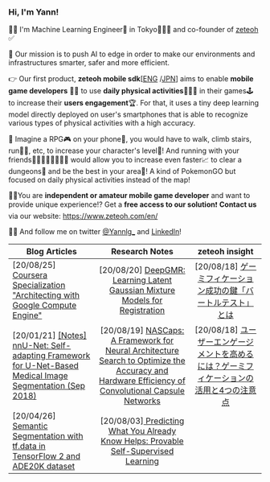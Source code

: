 ### Hi, I'm Yann!
🙇‍♂️ I'm Machine Learning Engineer🤖 in Tokyo🗼🇯🇵 and co-founder of [zeteoh](https://www.zeteoh.com/en-about-us/) ✅

💎 Our mission is to push AI to edge in order to make our environments and infrastructures smarter, safer and more efficient.  

👉 Our first product, **zeteoh mobile sdk**[[ENG](https://www.zeteoh.com/en/) /[JPN](https://www.zeteoh.com/)] aims to enable **mobile game developers** 👩‍💻 to use **daily physical activities**🚵🏼‍♂️ in their games🕹 to increase their **users engagement**🏆. For that, it uses a tiny deep learning model directly deployed on user's smartphones that is able to recognize various types of physical activities with a high accuracy. 

🤔 Imagine a RPG🎮 on your phone📲, you would have to walk, climb stairs, run🏃‍♀️, etc, to increase your character's level💪! And running with your friends🏃🏽‍♂️🏃🏽‍♂️🏃‍♀️ would allow you to increase even faster📈 to clear a dungeons🦑 and be the best in your area🌇! A kind of PokemonGO but focused on daily physical activities instead of the map!

👩‍💻You are **independent or amateur mobile game developer** and want to provide unique experience⁉️ Get a **free access to our solution**❗️ **Contact us** via our website: https://www.zeteoh.com/en/

🙋‍♂️ And follow me on twitter [@Yannlg_](https://twitter.com/Yannlg_) and [LinkedIn](https://www.linkedin.com/in/yann-leguilly/)!


| Blog Articles        | Research Notes          | zeteoh insight  |
| ------------- |:-------------:| :-----:|
|  [20/08/25] [Coursera Specialization "Architecting with Google Compute Engine"](https://yann-leguilly.gitlab.io/post/2020-08-24-coursera-specialization-architecting-with-gce/)     | [20/08/20] [DeepGMR: Learning Latent Gaussian Mixture Models for Registration](https://gitlab.com/zeteoh/ai-research-notes/-/issues/3) | [20/08/18] [ゲーミフィケーション成功の鍵「バートルテスト」とは](https://www.zeteoh.com/8-30-2020/) |
| [20/01/21] [[Notes] nnU-Net: Self-adapting Framework for U-Net-Based Medical Image Segmentation (Sep 2018)](https://yann-leguilly.gitlab.io/post/2020-01-21-nnunet/)      |  [20/08/19] [NASCaps: A Framework for Neural Architecture Search to Optimize the Accuracy and Hardware Efficiency of Convolutional Capsule Networks](https://gitlab.com/zeteoh/ai-research-notes/-/issues/1)   | [20/08/18] [ユーザーエンゲージメントを高めるには？ゲーミフィケーションの活用と4つの注意点](https://www.zeteoh.com/1-2/)   |
| [20/04/26] [Semantic Segmentation with tf.data in TensorFlow 2 and ADE20K dataset](https://yann-leguilly.gitlab.io/post/2019-12-14-tensorflow-tfdata-segmentation/) |  [20/08/03][ Predicting What You Already Know Helps: Provable Self-Supervised Learning](https://gitlab.com/zeteoh/ai-research-notes/-/issues/2)    |     |

<!--
**dhassault/dhassault** is a ✨ _special_ ✨ repository because its `README.md` (this file) appears on your GitHub profile.

Here are some ideas to get you started:

- 🔭 I’m currently working on ...
- 🌱 I’m currently learning ...
- 👯 I’m looking to collaborate on ...
- 🤔 I’m looking for help with ...
- 💬 Ask me about ...
- 📫 How to reach me: ...
- 😄 Pronouns: ...
- ⚡ Fun fact: ...
-->
